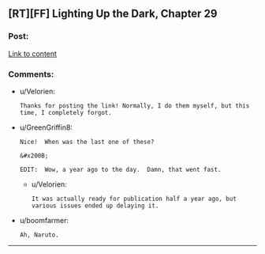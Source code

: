 ## [RT][FF] Lighting Up the Dark, Chapter 29

### Post:

[Link to content](https://forums.sufficientvelocity.com/threads/naruto-lighting-up-the-dark.51004/page-7#post-13216451)

### Comments:

- u/Velorien:
  ```
  Thanks for posting the link! Normally, I do them myself, but this time, I completely forgot.
  ```

- u/GreenGriffin8:
  ```
  Nice!  When was the last one of these?

  &#x200B;

  EDIT:  Wow, a year ago to the day.  Damn, that went fast.
  ```

  - u/Velorien:
    ```
    It was actually ready for publication half a year ago, but various issues ended up delaying it.
    ```

- u/boomfarmer:
  ```
  Ah, Naruto.
  ```

---

